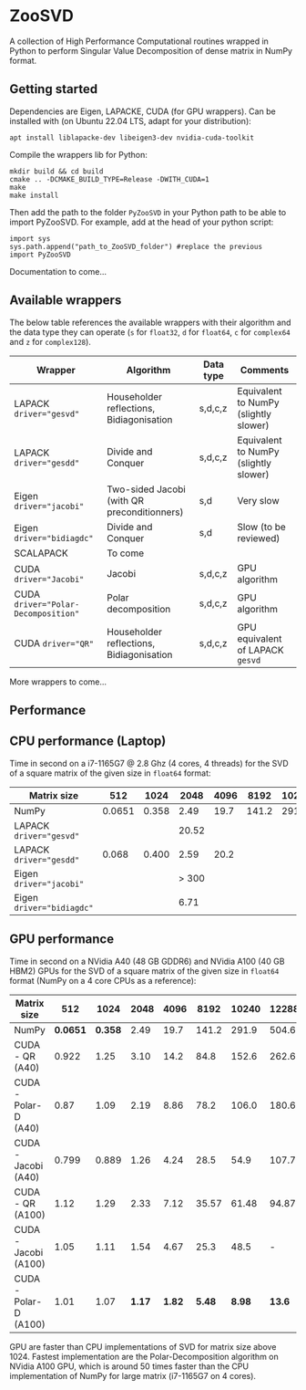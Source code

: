 # ZooSVD

A collection of High Performance Computational routines wrapped in Python to perform Singular Value Decomposition of dense matrix in NumPy format.

## Getting started

Dependencies are Eigen, LAPACKE, CUDA (for GPU wrappers). 
Can be installed with (on Ubuntu 22.04 LTS, adapt for your distribution):
```
apt install liblapacke-dev libeigen3-dev nvidia-cuda-toolkit
```

Compile the wrappers lib for Python:
```
mkdir build && cd build
cmake .. -DCMAKE_BUILD_TYPE=Release -DWITH_CUDA=1
make
make install
```

Then add the path to the folder `PyZooSVD` in your Python path to be able to import PyZooSVD. 
For example, add at the head of your python script:
```
import sys
sys.path.append("path_to_ZooSVD_folder") #replace the previous
import PyZooSVD
```

Documentation to come...


## Available wrappers

The below table references the available wrappers with their algorithm and the data type they can operate (`s` for `float32`, `d` for `float64`, `c` for `complex64` and `z` for `complex128`).

| Wrapper | Algorithm | Data type | Comments |
|---------|-----------|-----------|----------|
| LAPACK `driver="gesvd"` | Householder reflections, Bidiagonisation | s,d,c,z | Equivalent to NumPy (slightly slower) |
| LAPACK `driver="gesdd"` | Divide and Conquer | s,d,c,z | Equivalent to NumPy (slightly slower) |
| Eigen `driver="jacobi"` | Two-sided Jacobi (with QR preconditionners) | s,d | Very slow |
| Eigen `driver="bidiagdc"` | Divide and Conquer | s,d | Slow (to be reviewed) |
| SCALAPACK | To come |  |  |
| CUDA `driver="Jacobi"` | Jacobi | s,d,c,z | GPU algorithm |
| CUDA `driver="Polar-Decomposition"` | Polar decomposition | s,d,c,z | GPU algorithm |
| CUDA `driver="QR"` | Householder reflections, Bidiagonisation | s,d,c,z | GPU equivalent of LAPACK `gesvd` |

More wrappers to come...


## Performance

## CPU performance (Laptop)

Time in second on a i7-1165G7 @ 2.8 Ghz (4 cores, 4 threads) for the SVD of a square matrix of the given size in `float64` format:

| Matrix size | 512 | 1024 | 2048 | 4096 | 8192 | 10240 | 12288 |
|-------------|-----|------|------|------|------|-------|-------|
| NumPy | 0.0651 | 0.358 | 2.49 | 19.7 | 141.2 | 291.9 | 504.6 |
| LAPACK `driver="gesvd"` | |  | 20.52 |
| LAPACK `driver="gesdd"` | 0.068 | 0.400 | 2.59 | 20.2 | 
| Eigen `driver="jacobi"` | | | > 300 |
| Eigen `driver="bidiagdc"` | | | 6.71 |


## GPU performance

Time in second on a NVidia A40 (48 GB GDDR6) and NVidia A100 (40 GB HBM2) GPUs for the SVD of a square matrix of the given size in `float64` format (NumPy on a 4 core CPUs as a reference):

| Matrix size | 512 | 1024 | 2048 | 4096 | 8192 | 10240 | 12288 |
|-------------|-----|------|------|------|------|-------|-------|
| NumPy | **0.0651** | **0.358** | 2.49 | 19.7 | 141.2 | 291.9 | 504.6 |
| CUDA - QR (A40) | 0.922 | 1.25 | 3.10 | 14.2 | 84.8 | 152.6 | 262.6 |
| CUDA - Polar-D (A40) | 0.87 | 1.09 | 2.19 | 8.86 | 78.2 | 106.0 | 180.6 |
| CUDA - Jacobi (A40) | 0.799 | 0.889 | 1.26 | 4.24 | 28.5 | 54.9 | 107.7 |
| CUDA - QR (A100) | 1.12 | 1.29 | 2.33 | 7.12 | 35.57 | 61.48 | 94.87 |
| CUDA - Jacobi (A100) | 1.05 | 1.11 | 1.54 | 4.67 | 25.3 | 48.5 | - |
| CUDA - Polar-D (A100) | 1.01 | 1.07 | **1.17** | **1.82** | **5.48** | **8.98** | **13.6** |

GPU are faster than CPU implementations of SVD for matrix size above 1024.
Fastest implementation are the Polar-Decomposition algorithm on NVidia A100 GPU, which is around 50 times faster than the CPU implementation of NumPy for large matrix (i7-1165G7 on 4 cores).

